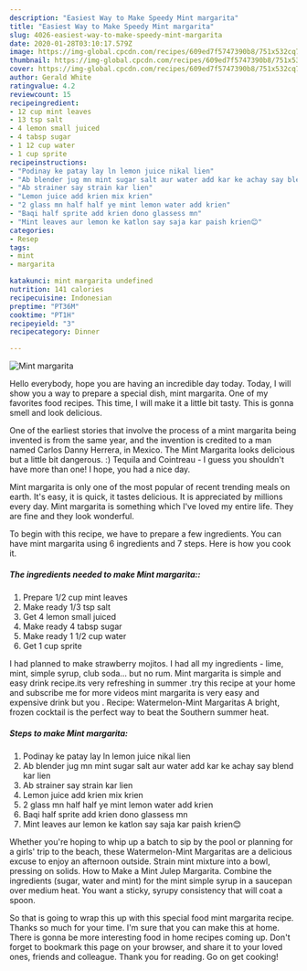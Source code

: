```yaml
---
description: "Easiest Way to Make Speedy Mint margarita"
title: "Easiest Way to Make Speedy Mint margarita"
slug: 4026-easiest-way-to-make-speedy-mint-margarita
date: 2020-01-28T03:10:17.579Z
image: https://img-global.cpcdn.com/recipes/609ed7f5747390b8/751x532cq70/mint-margarita-recipe-main-photo.jpg
thumbnail: https://img-global.cpcdn.com/recipes/609ed7f5747390b8/751x532cq70/mint-margarita-recipe-main-photo.jpg
cover: https://img-global.cpcdn.com/recipes/609ed7f5747390b8/751x532cq70/mint-margarita-recipe-main-photo.jpg
author: Gerald White
ratingvalue: 4.2
reviewcount: 15
recipeingredient:
- 12 cup mint leaves
- 13 tsp salt
- 4 lemon small juiced
- 4 tabsp sugar
- 1 12 cup water
- 1 cup sprite
recipeinstructions:
- "Podinay ke patay lay ln lemon juice nikal lien"
- "Ab blender jug mn mint sugar salt aur water add kar ke achay say blend kar lien"
- "Ab strainer say strain kar lien"
- "Lemon juice add krien mix krien"
- "2 glass mn half half ye mint lemon water add krien"
- "Baqi half sprite add krien dono glassess mn"
- "Mint leaves aur lemon ke katlon say saja kar paish krien😊"
categories:
- Resep
tags:
- mint
- margarita

katakunci: mint margarita undefined
nutrition: 141 calories
recipecuisine: Indonesian
preptime: "PT36M"
cooktime: "PT1H"
recipeyield: "3"
recipecategory: Dinner

---
```



![Mint margarita](https://img-global.cpcdn.com/recipes/609ed7f5747390b8/751x532cq70/mint-margarita-recipe-main-photo.jpg)

Hello everybody, hope you are having an incredible day today. Today, I will show you a way to prepare a special dish, mint margarita. One of my favorites food recipes. This time, I will make it a little bit tasty. This is gonna smell and look delicious.

One of the earliest stories that involve the process of a mint margarita being invented is from the same year, and the invention is credited to a man named Carlos Danny Herrera, in Mexico. The Mint Margarita looks delicious but a little bit dangerous. :) Tequila and Cointreau - I guess you shouldn&#39;t have more than one! I hope, you had a nice day.

Mint margarita is only one of the most popular of recent trending meals on earth. It's easy, it is quick, it tastes delicious. It is appreciated by millions every day. Mint margarita is something which I've loved my entire life. They are fine and they look wonderful.


To begin with this recipe, we have to prepare a few ingredients. You can have mint margarita using 6 ingredients and 7 steps. Here is how you cook it.

##### The ingredients needed to make Mint margarita::

1. Prepare 1/2 cup mint leaves
1. Make ready 1/3 tsp salt
1. Get 4 lemon small juiced
1. Make ready 4 tabsp sugar
1. Make ready 1 1/2 cup water
1. Get 1 cup sprite


I had planned to make strawberry mojitos. I had all my ingredients - lime, mint, simple syrup, club soda… but no rum. Mint margarita is simple and easy drink recipe.its very refreshing in summer .try this recipe at your home and subscribe me for more videos mint margarita is very easy and expensive drink but you . Recipe: Watermelon-Mint Margaritas A bright, frozen cocktail is the perfect way to beat the Southern summer heat. 

##### Steps to make Mint margarita:

1. Podinay ke patay lay ln lemon juice nikal lien
1. Ab blender jug mn mint sugar salt aur water add kar ke achay say blend kar lien
1. Ab strainer say strain kar lien
1. Lemon juice add krien mix krien
1. 2 glass mn half half ye mint lemon water add krien
1. Baqi half sprite add krien dono glassess mn
1. Mint leaves aur lemon ke katlon say saja kar paish krien😊


Whether you&#39;re hoping to whip up a batch to sip by the pool or planning for a girls&#39; trip to the beach, these Watermelon-Mint Margaritas are a delicious excuse to enjoy an afternoon outside. Strain mint mixture into a bowl, pressing on solids. How to Make a Mint Julep Margarita. Combine the ingredients (sugar, water and mint) for the mint simple syrup in a saucepan over medium heat. You want a sticky, syrupy consistency that will coat a spoon. 

So that is going to wrap this up with this special food mint margarita recipe. Thanks so much for your time. I'm sure that you can make this at home. There is gonna be more interesting food in home recipes coming up. Don't forget to bookmark this page on your browser, and share it to your loved ones, friends and colleague. Thank you for reading. Go on get cooking!
